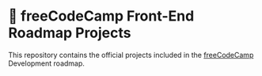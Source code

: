 # 🚀 freeCodeCamp Front-End Roadmap Projects

This repository contains the official projects included in the [freeCodeCamp](https://www.freecodecamp.org/) Development roadmap.
